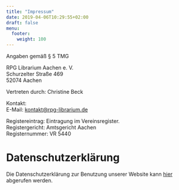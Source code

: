 ```yaml
---
title: "Impressum"
date: 2019-04-06T10:29:55+02:00
draft: false
menu:
  footer:
    weight: 100
---
```

Angaben gemäß § 5 TMG

RPG Librarium Aachen e. V.  
Schurzelter Straße 469  
52074 Aachen  

Vertreten durch:
Christine Beck

Kontakt:  
E-Mail: kontakt@rpg-librarium.de

Registereintrag:
Eintragung im Vereinsregister.  
Registergericht: Amtsgericht Aachen  
Registernummer: VR 5440

# Datenschutzerklärung

Die Datenschutzerklärung zur Benutzung unserer Website kann [hier](/datenschutzerklärung) abgerufen werden.

